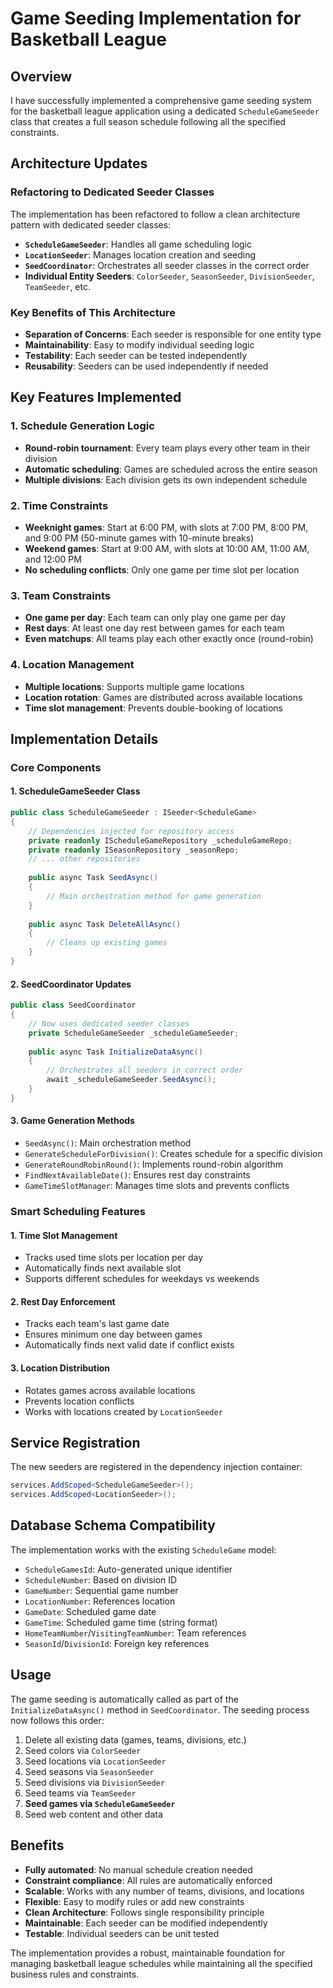 # Game Seeding Implementation for Basketball League

## Overview
I have successfully implemented a comprehensive game seeding system for the basketball league application using a dedicated `ScheduleGameSeeder` class that creates a full season schedule following all the specified constraints.

## Architecture Updates

### Refactoring to Dedicated Seeder Classes
The implementation has been refactored to follow a clean architecture pattern with dedicated seeder classes:

- **`ScheduleGameSeeder`**: Handles all game scheduling logic
- **`LocationSeeder`**: Manages location creation and seeding
- **`SeedCoordinator`**: Orchestrates all seeder classes in the correct order
- **Individual Entity Seeders**: `ColorSeeder`, `SeasonSeeder`, `DivisionSeeder`, `TeamSeeder`, etc.

### Key Benefits of This Architecture
- **Separation of Concerns**: Each seeder is responsible for one entity type
- **Maintainability**: Easy to modify individual seeding logic
- **Testability**: Each seeder can be tested independently
- **Reusability**: Seeders can be used independently if needed

## Key Features Implemented

### 1. Schedule Generation Logic
- **Round-robin tournament**: Every team plays every other team in their division
- **Automatic scheduling**: Games are scheduled across the entire season
- **Multiple divisions**: Each division gets its own independent schedule

### 2. Time Constraints
- **Weeknight games**: Start at 6:00 PM, with slots at 7:00 PM, 8:00 PM, and 9:00 PM (50-minute games with 10-minute breaks)
- **Weekend games**: Start at 9:00 AM, with slots at 10:00 AM, 11:00 AM, and 12:00 PM
- **No scheduling conflicts**: Only one game per time slot per location

### 3. Team Constraints
- **One game per day**: Each team can only play one game per day
- **Rest days**: At least one day rest between games for each team
- **Even matchups**: All teams play each other exactly once (round-robin)

### 4. Location Management
- **Multiple locations**: Supports multiple game locations
- **Location rotation**: Games are distributed across available locations
- **Time slot management**: Prevents double-booking of locations

## Implementation Details

### Core Components

#### 1. ScheduleGameSeeder Class
```csharp
public class ScheduleGameSeeder : ISeeder<ScheduleGame>
{
    // Dependencies injected for repository access
    private readonly IScheduleGameRepository _scheduleGameRepo;
    private readonly ISeasonRepository _seasonRepo;
    // ... other repositories
    
    public async Task SeedAsync()
    {
        // Main orchestration method for game generation
    }
    
    public async Task DeleteAllAsync()
    {
        // Cleans up existing games
    }
}
```

#### 2. SeedCoordinator Updates
```csharp
public class SeedCoordinator
{
    // Now uses dedicated seeder classes
    private ScheduleGameSeeder _scheduleGameSeeder;
    
    public async Task InitializeDataAsync()
    {
        // Orchestrates all seeders in correct order
        await _scheduleGameSeeder.SeedAsync();
    }
}
```

#### 3. Game Generation Methods
- `SeedAsync()`: Main orchestration method
- `GenerateScheduleForDivision()`: Creates schedule for a specific division
- `GenerateRoundRobinRound()`: Implements round-robin algorithm
- `FindNextAvailableDate()`: Ensures rest day constraints
- `GameTimeSlotManager`: Manages time slots and prevents conflicts

### Smart Scheduling Features

#### 1. Time Slot Management
- Tracks used time slots per location per day
- Automatically finds next available slot
- Supports different schedules for weekdays vs weekends

#### 2. Rest Day Enforcement
- Tracks each team's last game date
- Ensures minimum one day between games
- Automatically finds next valid date if conflict exists

#### 3. Location Distribution
- Rotates games across available locations
- Prevents location conflicts
- Works with locations created by `LocationSeeder`

## Service Registration
The new seeders are registered in the dependency injection container:

```csharp
services.AddScoped<ScheduleGameSeeder>();
services.AddScoped<LocationSeeder>();
```

## Database Schema Compatibility
The implementation works with the existing `ScheduleGame` model:
- `ScheduleGamesId`: Auto-generated unique identifier
- `ScheduleNumber`: Based on division ID
- `GameNumber`: Sequential game number
- `LocationNumber`: References location
- `GameDate`: Scheduled game date
- `GameTime`: Scheduled game time (string format)
- `HomeTeamNumber`/`VisitingTeamNumber`: Team references
- `SeasonId`/`DivisionId`: Foreign key references

## Usage
The game seeding is automatically called as part of the `InitializeDataAsync()` method in `SeedCoordinator`. The seeding process now follows this order:

1. Delete all existing data (games, teams, divisions, etc.)
2. Seed colors via `ColorSeeder`
3. Seed locations via `LocationSeeder`
4. Seed seasons via `SeasonSeeder`
5. Seed divisions via `DivisionSeeder`
6. Seed teams via `TeamSeeder`
7. **Seed games via `ScheduleGameSeeder`**
8. Seed web content and other data

## Benefits
- **Fully automated**: No manual schedule creation needed
- **Constraint compliance**: All rules are automatically enforced
- **Scalable**: Works with any number of teams, divisions, and locations
- **Flexible**: Easy to modify rules or add new constraints
- **Clean Architecture**: Follows single responsibility principle
- **Maintainable**: Each seeder can be modified independently
- **Testable**: Individual seeders can be unit tested

The implementation provides a robust, maintainable foundation for managing basketball league schedules while maintaining all the specified business rules and constraints.
